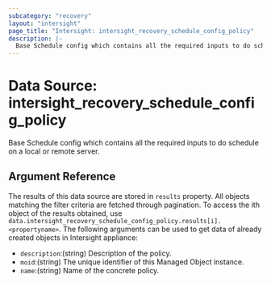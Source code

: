 ```yaml
---
subcategory: "recovery"
layout: "intersight"
page_title: "Intersight: intersight_recovery_schedule_config_policy"
description: |-
  Base Schedule config which contains all the required inputs to do schedule on a local or remote server.
---
```


# Data Source: intersight_recovery_schedule_config_policy
Base Schedule config which contains all the required inputs to do schedule on a local or remote server.
## Argument Reference
The results of this data source are stored in `results` property.
All objects matching the filter criteria are fetched through pagination.
To access the ith object of the results obtained, use `data.intersight_recovery_schedule_config_policy.results[i].<propertyname>`.
The following arguments can be used to get data of already created objects in Intersight appliance:
* `description`:(string) Description of the policy. 
* `moid`:(string) The unique identifier of this Managed Object instance. 
* `name`:(string) Name of the concrete policy. 
 
